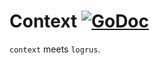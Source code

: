 # Context [![GoDoc](https://img.shields.io/badge/godoc-reference-blue.svg?style=flat-square)](https://godoc.org/github.com/omeid/gonzo/context)
`context` meets `logrus`.
